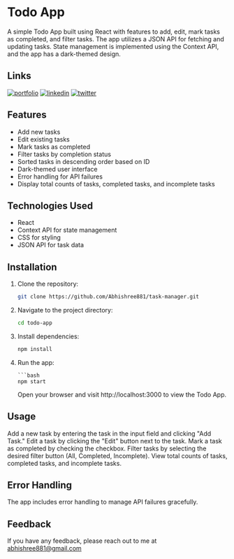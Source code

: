 # Todo App

A simple Todo App built using React with features to add, edit, mark tasks as completed, and filter tasks. The app utilizes a JSON API for fetching and updating tasks. State management is implemented using the Context API, and the app has a dark-themed design.

## Links

[![portfolio](https://img.shields.io/badge/my_portfolio-000?style=for-the-badge&logo=ko-fi&logoColor=white)](https://abhishree-portfolio.web.app/)
[![linkedin](https://img.shields.io/badge/linkedin-0A66C2?style=for-the-badge&logo=linkedin&logoColor=white)](https://www.linkedin.com/in/abhishree-451394201/)
[![twitter](https://img.shields.io/badge/twitter-1DA1F2?style=for-the-badge&logo=twitter&logoColor=white)](https://twitter.com/abhishree881)

## Features

- Add new tasks
- Edit existing tasks
- Mark tasks as completed
- Filter tasks by completion status
- Sorted tasks in descending order based on ID
- Dark-themed user interface
- Error handling for API failures
- Display total counts of tasks, completed tasks, and incomplete tasks

## Technologies Used

- React
- Context API for state management
- CSS for styling
- JSON API for task data

## Installation

1.  Clone the repository:

    ```bash
    git clone https://github.com/Abhishree881/task-manager.git

    ```

2.  Navigate to the project directory:

    ```bash
    cd todo-app

    ```

3.  Install dependencies:

    ```bash
    npm install

    ```

4.  Run the app:

        ```bash
        npm start

    Open your browser and visit http://localhost:3000 to view the Todo App.

## Usage

Add a new task by entering the task in the input field and clicking "Add Task."
Edit a task by clicking the "Edit" button next to the task.
Mark a task as completed by checking the checkbox.
Filter tasks by selecting the desired filter button (All, Completed, Incomplete).
View total counts of tasks, completed tasks, and incomplete tasks.

## Error Handling

The app includes error handling to manage API failures gracefully.

## Feedback

If you have any feedback, please reach out to me at abhishree881@gmail.com
